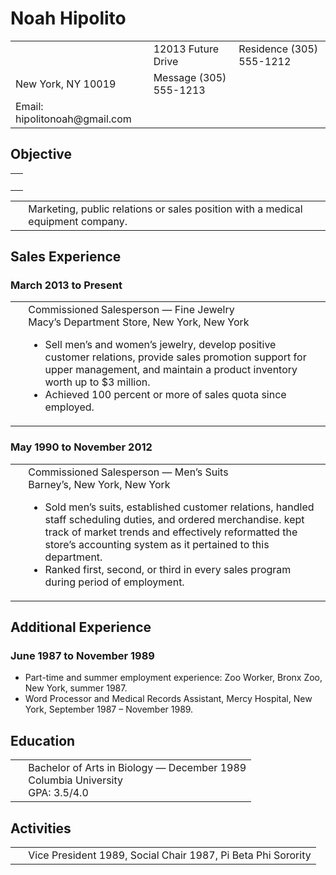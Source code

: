 <HTML> 
<HEAD> 
<TITLE>Noah Hipolito</TITLE> 
</HEAD> 
<BODY> 
<H1>Noah Hipolito</H1> 

<TABLE><TR><TD>&nbsp;</TD> 
<TF><TD ALIGN=”left”>12013 Future Drive</TD> 
<TD ALIGN=”right”>Residence (305) 555-1212</TD></TR> 
<TF><TD ALIGN=”left”>New York, NY 10019</TD> 
<TD ALIGN=”right”>Message (305) 555-1213</TD></TR> 
</TD></TR> 
<TD ALIGN=”right”>Email: hipolitonoah@gmail.com </TD></TR> 
<TABLE><TR><TD>&nbsp;</TD> 

<H2>Objective</H2> 

<TABLE><TR><TD>&nbsp;</TD> 
<TD>Marketing, public relations or sales position with a medical equipment company.</TD></TR></TABLE> 
<H2>Sales Experience</H2> 
<H3>March 2013 to Present</H3> 
<TABLE><TR><TD>&nbsp;</TD> 

<TD>Commissioned Salesperson — Fine Jewelry<BR> 
Macy’s Department Store, New York, New York<UL> 
<LI>Sell men’s and women’s jewelry, develop positive customer relations, provide sales promotion support for upper management, and maintain a product inventory worth up to $3 million.</LI> 
<LI>Achieved 100 percent or more of sales quota since employed.</LI></UL></TD></TR></TABLE> 
<H3>May 1990 to November 2012</H3> 

<TABLE><TR><TD>&nbsp;</TD> 

<TD>Commissioned Salesperson — Men’s Suits<BR> 
Barney’s, New York, New York<UL><LI> 
Sold men’s suits, established customer relations, handled staff scheduling duties, and ordered merchandise. kept track of market trends and effectively reformatted the store’s accounting system as it pertained to this department.</LI> 
<LI>Ranked first, second, or third in every sales program during period of employment.</LI></UL></TD></TR></TABLE> 
<H2>Additional Experience</H2> 
<H3>June 1987 to November 1989</H3> 
<UL><LI>Part-time and summer employment experience: Zoo Worker, Bronx Zoo, New York, summer 1987.</LI> 
<LI>Word Processor and Medical Records Assistant, Mercy Hospital, New York, September 1987 – November 1989.</LI></UL> 
<H2>Education</H2> 

<TABLE><TR><TD>&nbsp;</TD> 

<TD>Bachelor of Arts in Biology — December 1989 
<BR>Columbia University<BR> 
GPA: 3.5/4.0</TD></TR></TABLE> 
<H2>Activities</H2> 

<TABLE><TR><TD>&nbsp;</TD> 

<TD>Vice President 1989, Social Chair 1987, Pi Beta Phi Sorority</TD></TR></TABLE></BODY> 
</HTML>
